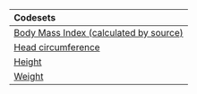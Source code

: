 |Codesets                               |
|:--------------------------------------|
|[Body Mass Index (calculated by source)](https://pedsnet.github.io/Variable-Dictionary/pages/anthro/anthro_original_bmi_field_md_page.html)|
|[Head circumference](https://pedsnet.github.io/Variable-Dictionary/pages/anthro/hc_measurement_md_page.html)|
|[Height](https://pedsnet.github.io/Variable-Dictionary/pages/anthro/anthro_ht_field_md_page.html)|
|[Weight](https://pedsnet.github.io/Variable-Dictionary/pages/anthro/anthro_wt_field_md_page.html)|
